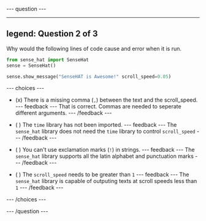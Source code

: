 
--- question ---

---
legend: Question 2 of 3
---

Why would the following lines of code cause and error when it is run.

```python
from sense_hat import SenseHat
sense = SenseHat()

sense.show_message("SenseHAT is Awesome!" scroll_speed=0.05)
```


--- choices ---

- (x) 
There is a missing comma (`,`) between the text and the scroll_speed.
  --- feedback ---
That is correct. Commas are needed to seperate different arguments.
  --- /feedback ---

- ( ) 
The `time` library has not been imported.
  --- feedback ---
The `sense_hat` library does not need the `time` library to control `scroll_speed`
  --- /feedback ---

- ( ) 
You can't use exclamation marks (`!`) in strings.
  --- feedback ---
The `sense_hat` library supports all the latin alphabet and punctuation marks
  --- /feedback ---

- ( ) 
The `scroll_speed` needs to be greater than `1`
  --- feedback ---
The `sense_hat` library is capable of outputing texts at scroll speeds less than `1`
  --- /feedback ---

--- /choices ---

--- /question ---
